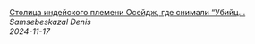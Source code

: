 <!--2024-11-17 05:25:47-->
<div class="yb">
  <a class="nodecor" href="/index.html?puteshestviya/stolica_indejskogo_plemeni_osejdj_gde_snimali_ubijc_cvetochnoj_luny">
    <img class="preview" data-videoid="OQf0sEy29J0" src="https://i4.ytimg.com/vi/OQf0sEy29J0/hqdefault.jpg" align="middle" alt="">
  </a>
  <div class="inlbl text">
    <a class="nodecor" href="/index.html?puteshestviya/stolica_indejskogo_plemeni_osejdj_gde_snimali_ubijc_cvetochnoj_luny">Столица индейского племени Осейдж, где снимали “Убийц...</a><br>
    <i class="smaller2">Samsebeskazal Denis</i><br>
    <i class="smaller3">2024-11-17</i>
  </div>
</div>
